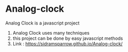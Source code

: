# Analog-clock
Analog Clock  is a javascript project 
1. Analog Clock uses many techniques
2. this project can be done by easy javascript methods 
3. Link : https://sidramsparrow.github.io/Analog-clock/
